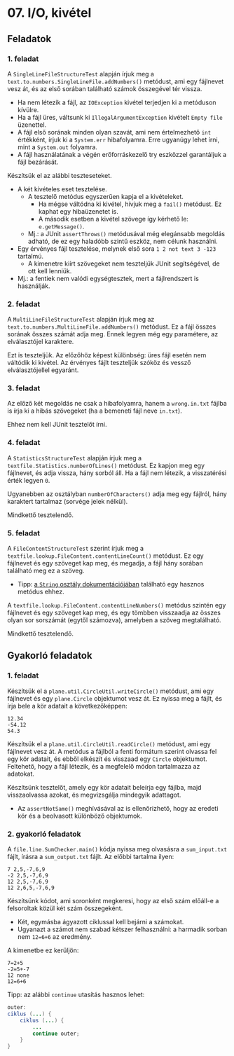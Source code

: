 # 07. I/O, kivétel

## Feladatok

### 1. feladat
A `SingleLineFileStructureTest` alapján írjuk meg a `text.to.numbers.SingleLineFile.addNumbers()` metódust, ami egy fájlnevet vesz át, és az első sorában található számok összegével tér vissza.

- Ha nem létezik a fájl, az `IOException` kivétel terjedjen ki a metóduson kívülre.
- Ha a fájl üres, váltsunk ki `IllegalArgumentException` kivételt `Empty file` üzenettel.
- A fájl első sorának minden olyan szavát, ami nem értelmezhető `int` értékként, írjuk ki a `System.err` hibafolyamra. Erre ugyanúgy lehet írni, mint a `System.out` folyamra.
- A fájl használatának a végén erőforráskezelő try eszközzel garantáljuk a fájl bezárását.

Készítsük el az alábbi teszteseteket.

- A két kivételes eset tesztelése.
    - A tesztelő metódus egyszerűen kapja el a kivételeket.
        - Ha mégse váltódna ki kivétel, hívjuk meg a `fail()` metódust. Ez kaphat egy hibaüzenetet is.
        - A második esetben a kivétel szövege így kérhető le: `e.getMessage()`.
    - Mj.: a JUnit `assertThrows()` metódusával még elegánsabb megoldás adható, de ez egy haladóbb szintű eszköz, nem célunk használni.
- Egy érvényes fájl tesztelése, melynek első sora `1 2 not text 3 -123` tartalmú.
    - A kimenetre kiírt szövegeket nem teszteljük JUnit segítségével, de ott kell lenniük.
- Mj.: a fentiek nem valódi egységtesztek, mert a fájlrendszert is használják.

### 2. feladat

A `MultiLineFileStructureTest` alapján írjuk meg az `text.to.numbers.MultiLineFile.addNumbers()` metódust. Ez a fájl összes sorának összes számát adja meg. Ennek legyen még egy paramétere, az elválasztójel karaktere.

Ezt is teszteljük. Az előzőhöz képest különbség: üres fájl esetén nem váltódik ki kivétel. Az érvényes fájlt teszteljük szóköz és vessző elválasztójellel egyaránt.

### 3. feladat

Az előző két megoldás ne csak a hibafolyamra, hanem a `wrong.in.txt` fájlba is írja ki a hibás szövegeket (ha a bemeneti fájl neve `in.txt`).

Ehhez nem kell JUnit tesztelőt írni.

### 4. feladat

A `StatisticsStructureTest` alapján írjuk meg a `textfile.Statistics.numberOfLines()` metódust. Ez kapjon meg egy fájlnevet, és adja vissza, hány sorból áll. Ha a fájl nem létezik, a visszatérési érték legyen `0`.

Ugyanebben az osztályban `numberOfCharacters()` adja meg egy fájlról, hány karaktert tartalmaz (sorvége jelek nélkül).

Mindkettő tesztelendő.

### 5. feladat

A `FileContentStructureTest` szerint írjuk meg a `textfile.lookup.FileContent.contentLineCount()` metódust. Ez egy fájlnevet és egy szöveget kap meg, és megadja, a fájl hány sorában található meg ez a szöveg.

- Tipp: [a `String` osztály dokumentációjában](https://docs.oracle.com/en/java/javase/20/docs/api/java.base/java/lang/String.html#method-summary) található egy hasznos metódus ehhez.

A `textfile.lookup.FileContent.contentLineNumbers()` metódus szintén egy fájlnevet és egy szöveget kap meg, és egy tömbben visszaadja az összes olyan sor sorszámát (egytől számozva), amelyben a szöveg megtalálható.

Mindkettő tesztelendő.

## Gyakorló feladatok

### 1. feladat

Készítsük el a `plane.util.CircleUtil.writeCircle()` metódust, ami egy fájlnevet és egy `plane.Circle` objektumot vesz át. Ez nyissa meg a fájlt, és írja bele a kör adatait a következőképpen:

```text
12.34
-54.12
54.3
```

Készítsük el a `plane.util.CircleUtil.readCircle()` metódust, ami egy fájlnevet vesz át. A metódus a fájlból a fenti formátum szerint olvassa fel egy kör adatait, és ebből elkészít és visszaad egy `Circle` objektumot. Feltehető, hogy a fájl létezik, és a megfelelő módon tartalmazza az adatokat.

Készítsünk tesztelőt, amely egy kör adatait beleírja egy fájlba, majd visszaolvassa azokat, és megvizsgálja mindegyik adattagot.

- Az `assertNotSame()` meghívásával az is ellenőrizhető, hogy az eredeti kör és a beolvasott különböző objektumok.

### 2. gyakorló feladatok

A `file.line.SumChecker.main()` kódja nyissa meg olvasásra a `sum_input.txt` fájlt, írásra a `sum_output.txt` fájlt. Az előbbi tartalma ilyen:

```text
7 2,5,-7,6,9
-2 2,5,-7,6,9
12 2,5,-7,6,9
12 2,6,5,-7,6,9
```

Készítsünk kódot, ami soronként megkeresi, hogy az első szám előáll-e a felsoroltak közül két szám összegeként.

- Két, egymásba ágyazott ciklussal kell bejárni a számokat.
- Ugyanazt a számot nem szabad kétszer felhasználni: a harmadik sorban nem `12=6+6` az eredmény.

A kimenetbe ez kerüljön:

```text
7=2+5
-2=5+-7
12 none
12=6+6
```

Tipp: az alábbi `continue` utasítás hasznos lehet:

```java
outer:
ciklus (...) {
    ciklus (...) {
        ...
        continue outer;
    }
}
````